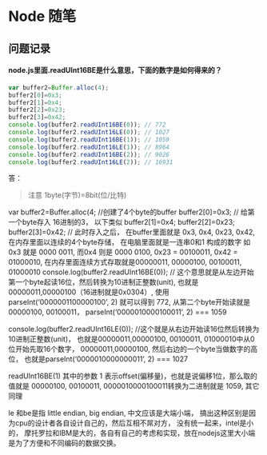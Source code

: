 # Node 随笔

## 问题记录

#### node.js里面.readUInt16BE是什么意思，下面的数字是如何得来的？
```javascript
var buffer2=Buffer.alloc(4);
buffer2[0]=0x3;
buffer2[1]=0x4;
buffer2[2]=0x23;
buffer2[3]=0x42;
console.log(buffer2.readUInt16BE(0)); // 772
console.log(buffer2.readUInt16LE(0)); // 1027
console.log(buffer2.readUInt16BE(1)); // 1059
console.log(buffer2.readUInt16LE(1)); // 8964
console.log(buffer2.readUInt16BE(2)); // 9026
console.log(buffer2.readUInt16LE(2)); // 16931
```

答：

> 注意 1byte(字节)=8bit(位/比特)

var buffer2=Buffer.alloc(4; //创建了4个byte的buffer
buffer2[0]=0x3; // 给第一个byte存入 16进制的3， 以下类似
buffer2[1]=0x4;
buffer2[2]=0x23;
buffer2[3]=0x42; // 此时存入之后， 在buffer里面就是 0x3, 0x4, 0x23, 0x42, 在内存里面以连续的4个byte存储， 在电脑里面就是一连串0和1 构成的数字 如0x3 就是 0000 0011, 而0x4 则是 0000 0100, 0x23 = 00100011, 0x42 = 01000010, 在内存里面连续方式存取就是00000011, 00000100, 00100011, 01000010
console.log(buffer2.readUInt16BE(0));  // 这个意思就是从左边开始第一个byte起读16位，然后转换为10进制正整数(unit), 也就是00000011,00000100（16进制就是0x0304）,
使用parseInt(‘0000001100000100’, 2) 就可以得到 772,  从第二个byte开始读就是00000100, 00100011， parseInt(‘0000010000100011’, 2) === 1059

console.log(buffer2.readUInt16LE(0)); //这个就是从右边开始读16位然后转换为10进制正整数(unit)， 也就是00000011,00000100, 00100011, 01000010中从0位开始先取16个数字， 00000011,00000100, 然后右边的一个byte当做数字的高位， 也就是parseInt(‘0000010000000011’, 2) === 1027

readUInt16BE(1) 其中的参数 1 表示offset(偏移量)，也就是说偏移1位，那么取的值就是 00000100, 00100011, 0000010000100011转换为二进制就是 1059, 其它同理

le 和be是指 little endian, big endian, 中文应该是大端小端， 搞出这种区别是因为cpu的设计者各自设计自己的，然后互相不屌对方， 没有统一起来，intel是小的， 摩托罗拉和IBM是大的，各自有自己的考虑和实现，放在nodejs这里大小端是为了方便和不同编码的数据交换。